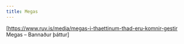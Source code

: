 ```yaml
---
title: Megas
---
```


[https://www.ruv.is/media/megas-i-thaettinum-thad-eru-komnir-gestir Megas – Bannaður þáttur]